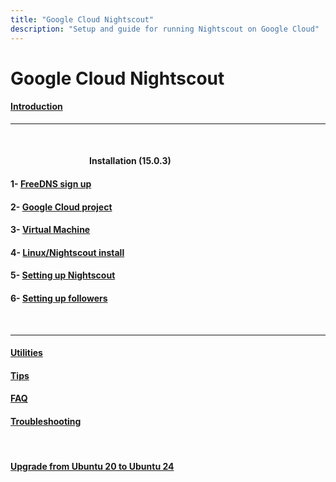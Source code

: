 ```yaml
---
title: "Google Cloud Nightscout"
description: "Setup and guide for running Nightscout on Google Cloud"
---
```

  
# Google Cloud Nightscout  
  
#### [Introduction](./docs/GCNS/GCNS_Introduction.md)  
  
---  
  
<br/>  
  
####          **Installation** (15.0.3)
#### 1- [FreeDNS sign up](./docs/FreeDNS.md)
#### 2- [Google Cloud project](./docs/NS_GCProject.md)
#### 3- [Virtual Machine](./docs/VirtualMachine.md)
#### 4- [Linux/Nightscout install](./docs/NS_Install.md)
#### 5- [Setting up Nightscout](./docs/NS_setup.md)
#### 6- [Setting up followers](./docs/NS_Followers.md)  
<br/>  
  
---  
  
#### [Utilities](./docs/GCNS/Utilities.md)
#### [Tips](./docs/GCNS/Tips.md)
#### [FAQ](./docs/GCNS/FAQ.md)
#### [Troubleshooting](./docs/GCNS/Troubleshooting.md)
<br/>  
  
#### [Upgrade from Ubuntu 20 to Ubuntu 24](./docs/GCNS/UpgradeToUbuntu24.md)
  
